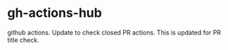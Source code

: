 # gh-actions-hub
github actions. Update to check closed PR actions.
This is updated for PR title check.
